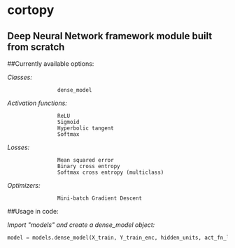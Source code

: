 # cortopy
Deep Neural Network framework module built from scratch
---
##Currently available options:

*Classes:* 

                    dense_model


*Activation functions:* 

                    ReLU
                    Sigmoid                         
                    Hyperbolic tangent                       
                    Softmax
                       
*Losses:*              

                    Mean squared error
                    Binary cross entropy
                    Softmax cross entropy (multiclass)
                       
*Optimizers:*      

                    Mini-batch Gradient Descent
                    
                    
##Usage in code:

*Import "models" and create a dense_model object:*
```python
model = models.dense_model(X_train, Y_train_enc, hidden_units, act_fn_list, cost)
```
